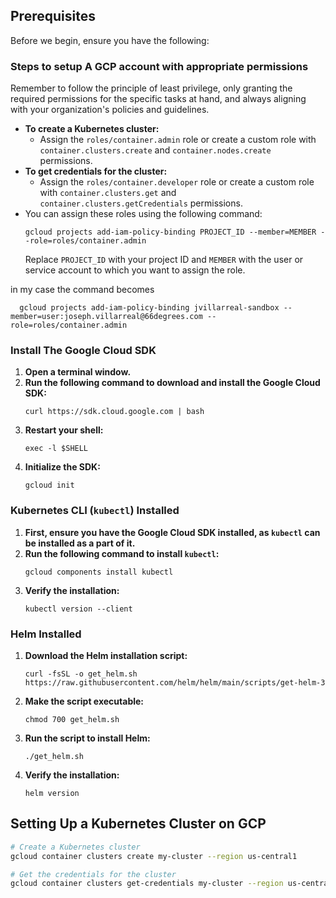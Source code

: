 ## Prerequisites

Before we begin, ensure you have the following:

### Steps to setup A GCP account with appropriate permissions

Remember to follow the principle of least privilege, only granting the required permissions for the specific tasks at hand, and always aligning with your organization's policies and guidelines.

- **To create a Kubernetes cluster:**
  - Assign the `roles/container.admin` role or create a custom role with `container.clusters.create` and `container.nodes.create` permissions.
- **To get credentials for the cluster:**
  - Assign the `roles/container.developer` role or create a custom role with `container.clusters.get` and `container.clusters.getCredentials` permissions.
- You can assign these roles using the following command:
  ```shell
  gcloud projects add-iam-policy-binding PROJECT_ID --member=MEMBER --role=roles/container.admin
  ```
  Replace `PROJECT_ID` with your project ID and `MEMBER` with the user or service account to which you want to assign the role.

in my case the command becomes

```shell
  gcloud projects add-iam-policy-binding jvillarreal-sandbox --member=user:joseph.villarreal@66degrees.com --role=roles/container.admin
```

### Install The Google Cloud SDK

1. **Open a terminal window.**
2. **Run the following command to download and install the Google Cloud SDK:**
   ```shell
   curl https://sdk.cloud.google.com | bash
   ```
3. **Restart your shell:**
   ```shell
   exec -l $SHELL
   ```
4. **Initialize the SDK:**
   ```shell
   gcloud init
   ```

### Kubernetes CLI (`kubectl`) Installed

1. **First, ensure you have the Google Cloud SDK installed, as `kubectl` can be installed as a part of it.**
2. **Run the following command to install `kubectl`:**
   ```shell
   gcloud components install kubectl
   ```
3. **Verify the installation:**
   ```shell
   kubectl version --client
   ```

### Helm Installed

1. **Download the Helm installation script:**
   ```shell
   curl -fsSL -o get_helm.sh https://raw.githubusercontent.com/helm/helm/main/scripts/get-helm-3
   ```
2. **Make the script executable:**

   ```shell
   chmod 700 get_helm.sh
   ```

3. **Run the script to install Helm:**
   ```shell
   ./get_helm.sh
   ```
4. **Verify the installation:**
   ```shell
   helm version
   ```

## Setting Up a Kubernetes Cluster on GCP

```bash
# Create a Kubernetes cluster
gcloud container clusters create my-cluster --region us-central1

# Get the credentials for the cluster
gcloud container clusters get-credentials my-cluster --region us-central1
```
